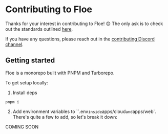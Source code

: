 # Contributing to Floe

Thanks for your interest in contributing to Floe! 😊 The only ask is to check out the standards outlined [here](https://www.contributor-covenant.org/version/1/4/code-of-conduct/).

If you have any questions, please reach out in the [contributing Discord channel](https://discord.gg/EHwDvBhKHk).

## Getting started

Floe is a monorepo built with PNPM and Turborepo.

To get setup locally:

1. Install deps

```
pnpm i
```

2.  Add environment variables to ``.env` inside `apps/cloud` and `apps/web`. There's quite a few to add, so let's break it down:

COMING SOON
